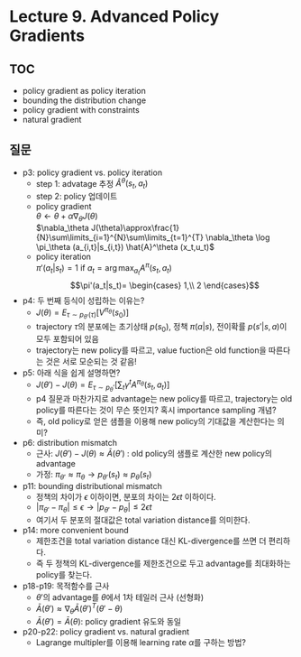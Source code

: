 # Lecture 9. Advanced Policy Gradients

## TOC
- policy gradient as policy iteration
- bounding the distribution change
- policy gradient with constraints
- natural gradient

## 질문
- p3: policy gradient vs. policy iteration
  - step 1: advatage 추정 $\hat{A}^\theta (s_t,a_t)$
  - step 2: policy 업데이트
  - policy gradient  
    $\theta \leftarrow \theta + \alpha\nabla_\theta J(\theta)$  
    $\nabla_\theta J(\theta)\approx\frac{1}{N}\sum\limits_{i=1}^{N}\sum\limits_{t=1}^{T}
    \nabla_\theta \log \pi_\theta (a_{i,t}|s_{i,t}) \hat{A}^\theta (x_t,u_t)$
  - policy iteration  
    $\pi'(a_t|s_t)=1$ if $a_t=\arg\max_{a_t}A^\pi(s_t,a_t)$
    $$\pi'(a_t|s_t)=
    \begin{cases}
    1,\\
    2
    \end{cases}$$
- p4: 두 번째 등식이 성립하는 이유는?
  - $J(\theta) = E_{\tau\sim p_{\theta'}(\tau)}[V^{\pi_\theta}(s_0)]$  
  - trajectory $\tau$의 분포에는 초기상태 $p(s_0)$, 정책 $\pi(a|s)$, 전이확률 $p(s'|s,a)$이 모두 포함되어 있음
  - trajectory는 new policy를 따르고, value fuction은 old function을 따른다는 것은 서로 모순되는 것 같음!
- p5: 아래 식을 쉽게 설명하면?  
  - $J(\theta')-J(\theta)=E_{\tau\sim p_\theta'} \left[ \sum_t \gamma^t A^{\pi_\theta} (s_t,a_t)\right]$
  - p4 질문과 마찬가지로 advantage는 new policy를 따르고, trajectory는 old policy를 따른다는 것이 무슨 뜻인지?
    혹시 importance sampling 개념?
  - 즉, old policy로 얻은 샘플을 이용해 new policy의 기대값을 계산한다는 의미? 
- p6: distribution mismatch
  - 근사: $J(\theta')-J(\theta)\approx\bar{A}(\theta')$ : old policy의 샘플로 계산한 new policy의 advantage
  - 가정: $\pi_{\theta'}\approx\pi_{\theta} \rightarrow p_{\theta'}(s_t)\approx p_{\theta}(s_t)$
- p11: bounding distributional mismatch
  - 정책의 차이가 $\epsilon$ 이하이면, 분포의 차이는 $2\epsilon t$ 이하이다.   
  - $|\pi_{\theta'}-\pi_{\theta}|\le\epsilon \rightarrow |p_{\theta'}-p_{\theta}|\le 2\epsilon t$
  - 여기서 두 분포의 절대값은 total variation distance를 의미한다. 
- p14: more convenient bound
  - 제한조건을 total variation distance 대신 KL-divergence를 쓰면 더 편리하다.
  - 즉 두 정책의 KL-divergence를 제한조건으로 두고 advantage를 최대화하는 policy를 찾는다.
- p18-p19: 목적함수를 근사
  - $\theta'$의 advantage를 $\theta$에서 1차 테일러 근사 (선형화)
  - $\bar{A}(\theta')\approx \nabla_\theta \bar{A}(\theta')^T (\theta'-\theta)$
  - $\bar{A}(\theta')=\bar{A}(\theta)$: policy gradient 유도와 동일
- p20-p22: policy gradient vs. natural gradient
  - Lagrange multipler를 이용해 learning rate $\alpha$를 구하는 방법?
    
    
